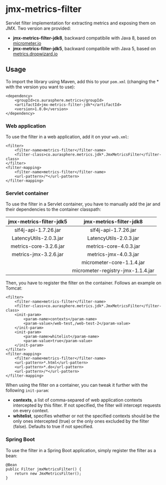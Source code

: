 # jmx-metrics-filter

Servlet filter implementation for extracting metrics and exposing them on JMX. Two version are provided:
 - **jmx-metrics-filter-jdk8**, backward compatibile with Java 8, based on [micrometer.io](http://micrometer.io)
 - **jmx-metrics-filter-jdk5**, backward compatibile with Java 5, based on [metrics.dropwizard.io](https://metrics.dropwizard.io)
 
## Usage
To import the library using Maven, add this to your `pom.xml` (changing the * with the version you want to use):
 
    <dependency>
        <groupId>co.aurasphere.metrics</groupId>
        <artifactId>jmx-metrics-filter-jdk*</artifactId>
        <version>1.0.0</version>
    </dependency>
 
### Web application
To use the filter in a web application, add it on your `web.xml`:
 
    <filter>
        <filter-name>metrics-filter</filter-name>
        <filter-class>co.aurasphere.metrics.jdk*.JmxMetricsFilter</filter-class>
    </filter>
    <filter-mapping>
        <filter-name>metrics-filter</filter-name>
        <url-pattern>/*</url-pattern>
    </filter-mapping>
 
 ### Servlet container
 To use the filter in a Servlet container, you have to manually add the jar and their dependencies to the container classpath:
 
 | jmx-metrics-filter-jdk5 | jmx-metrics-filter-jdk8 |
|:-------------:|:-------------:|
| slf4j-api-1.7.26.jar | slf4j-api-1.7.26.jar |
| LatencyUtils-2.0.3.jar | LatencyUtils-2.0.3.jar |
| metrics-core-3.2.6.jar | metrics-core-4.0.3.jar |
| metrics-jmx-3.2.6.jar | metrics-jmx-4.0.3.jar |
| | micrometer-core-1.1.4.jar |
| | micrometer-registry-jmx-1.1.4.jar |
 
 Then, you have to register the filter on the container. Follows an example on Tomcat:
 
    <filter>
        <filter-name>metrics-filter</filter-name>
        <filter-class>co.aurasphere.metrics.jdk*.JmxMetricsFilter</filter-class>
        <init-param>
            <param-name>contexts</param-name>
            <param-value>/web-test,/web-test-2</param-value>
        </init-param>
        <init-param>
            <param-name>whitelist</param-name>
            <param-value>true</param-value>
        </init-param>
    </filter>
    <filter-mapping>
        <filter-name>metrics-filter</filter-name>
        <url-pattern>*.html</url-pattern>
        <url-pattern>*.do</url-pattern>
        <url-pattern>/*</url-pattern>
    </filter-mapping>
    
When using the filter on a container, you can tweak it further with the following `init-param`:
 - **contexts**, a list of comma-separed of web application contexts intercepted by this filter. If not specified, the filter will intercept requests on every context.
 - **whitelist**, specifies whether or not the specified contexts should be the only ones intercepted (true) or the only ones excluded by the filter (false). Defaults to true if not specified.

 ### Spring Boot
 To use the filter in a Spring Boot application, simply register the filter as a bean:
 
    @Bean
    public Filter jmxMetricsFilter() {
        return new JmxMetricsFilter();
    }
